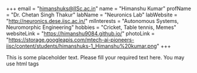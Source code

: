 +++
email = "himanshuks@IISc.ac.in"
name = "Himanshu Kumar"
profName = "Dr. Chetan Singh Thakur"
labName = "Neuronics Lab"
labWebsite = "http://neuronics.dese.iisc.ac.in/"
mlInterests = "Autonomous Systems, Neuromorphic Engineering"
hobbies = "Cricket, Table tennis, Memes"
websiteLink = "https://himanshu9084.github.io/"
photoLink = "https://storage.googleapis.com/mtech-ai-pioneers-iisc/content/students/himanshuks-1_Himanshu%20kumar.png"
+++

This is some placeholder text. Please fill your required text here. You may use html tags